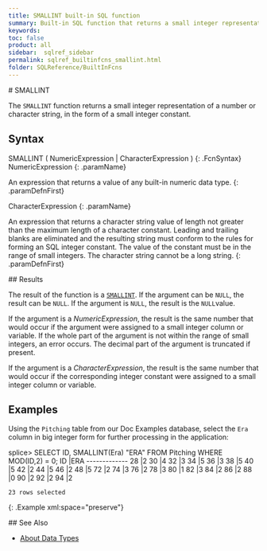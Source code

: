```yaml
---
title: SMALLINT built-in SQL function
summary: Built-in SQL function that returns a small integer representation of a number or character expression
keywords:
toc: false
product: all
sidebar:  sqlref_sidebar
permalink: sqlref_builtinfcns_smallint.html
folder: SQLReference/BuiltInFcns
---
```

<section>
<div class="TopicContent" data-swiftype-index="true" markdown="1">
# SMALLINT

The `SMALLINT` function returns a small integer representation of a
number or character string, in the form of a small integer constant.

## Syntax

<div class="fcnWrapperWide" markdown="1">
    SMALLINT ( NumericExpression | CharacterExpression )
{: .FcnSyntax}

</div>
<div class="paramList" markdown="1">
NumericExpression
{: .paramName}

An expression that returns a value of any built-in numeric data type.
{: .paramDefnFirst}

CharacterExpression
{: .paramName}

An expression that returns a character string value of length not
greater than the maximum length of a character constant. Leading and
trailing blanks are eliminated and the resulting string must conform to
the rules for forming an SQL integer constant. The value of the constant
must be in the range of small integers. The character string cannot be a
long string.
{: .paramDefnFirst}

</div>
## Results

The result of the function is a
[`SMALLINT`](sqlref_builtinfcns_smallint.html). If the argument can be
`NULL`, the result can be `NULL`. If the argument is `NULL`, the result
is the `NULL`value.

If the argument is a *NumericExpression*, the result is the same number
that would occur if the argument were assigned to a small integer column
or variable. If the whole part of the argument is not within the range
of small integers, an error occurs. The decimal part of the argument is
truncated if present.

If the argument is a *CharacterExpression*, the result is the same
number that would occur if the corresponding integer constant were
assigned to a small integer column or variable.

## Examples

Using the `Pitching` table from our Doc Examples database, select the
`Era` column in big integer form for further processing in the
application:

<div class="preWrapper" markdown="1">
    splice> SELECT ID, SMALLINT(Era) "ERA"
       FROM Pitching
       WHERE MOD(ID,2) = 0;
    ID    |ERA
    -------------
    28    |2
    30    |4
    32    |3
    34    |5
    36    |3
    38    |5
    40    |5
    42    |2
    44    |5
    46    |2
    48    |5
    72    |2
    74    |3
    76    |2
    78    |3
    80    |1
    82    |3
    84    |2
    86    |2
    88    |0
    90    |2
    92    |2
    94    |2
    
    23 rows selected
{: .Example xml:space="preserve"}

</div>
## See Also

* [About Data Types](sqlref_datatypes_numerictypes.html)

</div>
</section>


